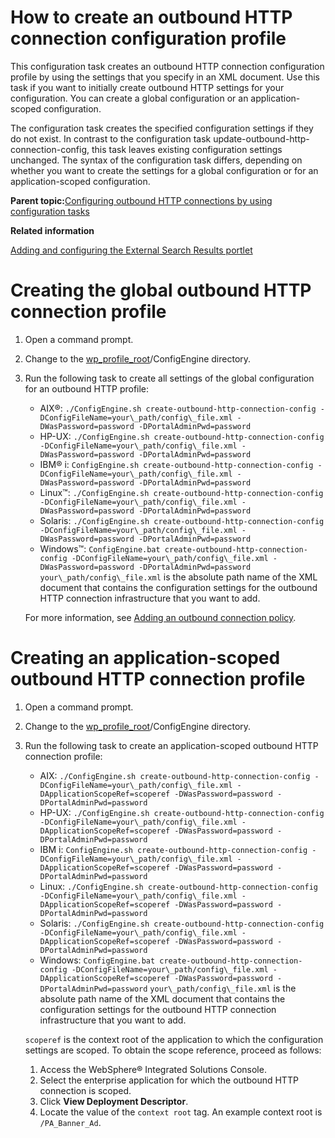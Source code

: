 # How to create an outbound HTTP connection configuration profile

This configuration task creates an outbound HTTP connection configuration profile by using the settings that you specify in an XML document. Use this task if you want to initially create outbound HTTP settings for your configuration. You can create a global configuration or an application-scoped configuration.

The configuration task creates the specified configuration settings if they do not exist. In contrast to the configuration task update-outbound-http-connection-config, this task leaves existing configuration settings unchanged. The syntax of the configuration task differs, depending on whether you want to create the settings for a global configuration or for an application-scoped configuration.

**Parent topic:**[Configuring outbound HTTP connections by using configuration tasks](../dev-portlet/outbhttp_cfg_tasks.md)

**Related information**  


[Adding and configuring the External Search Results portlet](../admin-system/srtsearchlet.md)

# Creating the global outbound HTTP connection profile

1.  Open a command prompt.

2.  Change to the [wp\_profile\_root](../reference/wpsdirstr.md#wp_profile_root)/ConfigEngine directory.

3.  Run the following task to create all settings of the global configuration for an outbound HTTP profile:

    -   AIX®: `./ConfigEngine.sh create-outbound-http-connection-config -DConfigFileName=your\_path/config\_file.xml -DWasPassword=password -DPortalAdminPwd=password`
    -   HP-UX: `./ConfigEngine.sh create-outbound-http-connection-config -DConfigFileName=your\_path/config\_file.xml -DWasPassword=password -DPortalAdminPwd=password`
    -   IBM® i: `ConfigEngine.sh create-outbound-http-connection-config -DConfigFileName=your\_path/config\_file.xml -DWasPassword=password -DPortalAdminPwd=password`
    -   Linux™: `./ConfigEngine.sh create-outbound-http-connection-config -DConfigFileName=your\_path/config\_file.xml -DWasPassword=password -DPortalAdminPwd=password`
    -   Solaris: `./ConfigEngine.sh create-outbound-http-connection-config -DConfigFileName=your\_path/config\_file.xml -DWasPassword=password -DPortalAdminPwd=password`
    -   Windows™: `ConfigEngine.bat create-outbound-http-connection-config -DConfigFileName=your\_path/config\_file.xml -DWasPassword=password -DPortalAdminPwd=password`
    `your\_path/config\_file.xml` is the absolute path name of the XML document that contains the configuration settings for the outbound HTTP connection infrastructure that you want to add.

    For more information, see [Adding an outbound connection policy](outbhttp_cfgsmptsk_add_ob_conn_plcy.md#).


# Creating an application-scoped outbound HTTP connection profile

1.  Open a command prompt.

2.  Change to the [wp\_profile\_root](../reference/wpsdirstr.md#wp_profile_root)/ConfigEngine directory.

3.  Run the following task to create an application-scoped outbound HTTP connection profile:

    -   AIX: `./ConfigEngine.sh create-outbound-http-connection-config -DConfigFileName=your\_path/config\_file.xml -DApplicationScopeRef=scoperef -DWasPassword=password -DPortalAdminPwd=password`
    -   HP-UX: `./ConfigEngine.sh create-outbound-http-connection-config -DConfigFileName=your\_path/config\_file.xml -DApplicationScopeRef=scoperef -DWasPassword=password -DPortalAdminPwd=password`
    -   IBM i: `ConfigEngine.sh create-outbound-http-connection-config -DConfigFileName=your\_path/config\_file.xml -DApplicationScopeRef=scoperef -DWasPassword=password -DPortalAdminPwd=password`
    -   Linux: `./ConfigEngine.sh create-outbound-http-connection-config -DConfigFileName=your\_path/config\_file.xml -DApplicationScopeRef=scoperef -DWasPassword=password -DPortalAdminPwd=password`
    -   Solaris: `./ConfigEngine.sh create-outbound-http-connection-config -DConfigFileName=your\_path/config\_file.xml -DApplicationScopeRef=scoperef -DWasPassword=password -DPortalAdminPwd=password`
    -   Windows: `ConfigEngine.bat create-outbound-http-connection-config -DConfigFileName=your\_path/config\_file.xml -DApplicationScopeRef=scoperef -DWasPassword=password -DPortalAdminPwd=password`
    `your\_path/config\_file.xml` is the absolute path name of the XML document that contains the configuration settings for the outbound HTTP connection infrastructure that you want to add.

    `scoperef` is the context root of the application to which the configuration settings are scoped. To obtain the scope reference, proceed as follows:

    1.  Access the WebSphere® Integrated Solutions Console.
    2.  Select the enterprise application for which the outbound HTTP connection is scoped.
    3.  Click **View Deployment Descriptor**.
    4.  Locate the value of the `context root` tag.
    An example context root is `/PA_Banner_Ad`.


